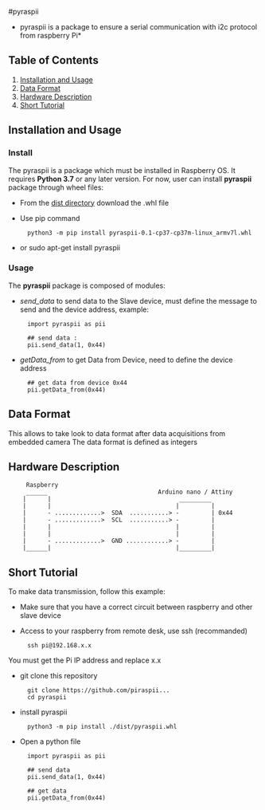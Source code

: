 #pyraspii 
* pyraspii is a package to ensure a serial communication with i2c protocol from raspberry Pi*

## Table of Contents
1. [Installation and Usage](#installation-and-usage)
2. [Data Format](#data-format)
3. [Hardware Description](#hardware-description)
4. [Short Tutorial](#short-tutorial)

## Installation and Usage

### Install 
The pyraspii is a package which must be installed in Raspberry OS.
It requires **Python 3.7** or any later version.
For now, user can install **pyraspii** package through wheel files:

* From the [dist directory](./dist) download the .whl file
* Use pip command 

		python3 -m pip install pyraspii-0.1-cp37-cp37m-linux_armv7l.whl
* or 
		sudo apt-get install pyraspii

### Usage 
The **pyraspii** package is composed of modules:

- *send_data* to send data to the Slave device, must define the message to send and the device address, example:
		
		import pyraspii as pii 
		
		## send data :
		pii.send_data(1, 0x44) 

- *getData_from* to get Data from Device, need to define the device address

		## get data from device 0x44
		pii.getData_from(0x44)

## Data Format
 
This allows to take look to data format after data acquisitions from embedded camera
The data format is defined as integers

## Hardware Description

		 Raspberry                                   
		 ______                               Arduino nano / Attiny
		|      |                                    _________
		|      |                                   |         |
		|      - .............>  SDA  ...........> -         | 0x44
		|      - .............>  SCL  ...........> -         |
		|      |                                   |         |
		|      |                                   |         |
		|      - .............>  GND ............> -         |
		|______|                                   |_________|


## Short Tutorial 
To make data transmission, follow this example: 
* Make sure that you have a correct circuit between raspberry and other slave device
* Access to your raspberry from remote desk, use ssh (recommanded)

		ssh pi@192.168.x.x 

You must get the Pi IP address and replace x.x 

* git clone this repository

		git clone https://github.com/piraspii...
		cd pyraspii

* install pyraspii 
		
		python3 -m pip install ./dist/pyraspii.whl

* Open a python file

		import pyraspii as pii 
	
		## send data
		pii.send_data(1, 0x44)

		## get data 
		pii.getData_from(0x44)

